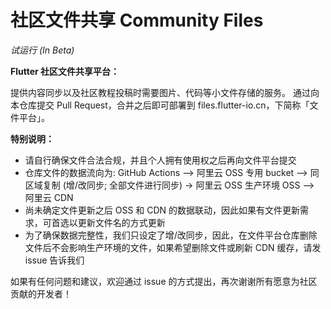 # 社区文件共享 Community Files

_试运行 (In Beta)_

**Flutter 社区文件共享平台：**

提供内容同步以及社区教程投稿时需要图片、代码等小文件存储的服务。
通过向本仓库提交 Pull Request，合并之后即可部署到 files.flutter-io.cn，下简称「文件平台」。

**特别说明：**

- 请自行确保文件合法合规，并且个人拥有使用权之后再向文件平台提交
- 仓库文件的数据流向为: GitHub Actions --> 阿里云 OSS 专用 bucket --> 同区域复制 (增/改同步; 全部文件进行同步) -> 阿里云 OSS 生产环境 OSS --> 阿里云 CDN
- 尚未确定文件更新之后 OSS 和 CDN 的数据联动，因此如果有文件更新需求，可首选以更新文件名的方式更新
- 为了确保数据完整性，我们只设定了增/改同步，因此，在文件平台仓库删除文件后不会影响生产环境的文件，如果希望删除文件或刷新 CDN 缓存，请发 issue 告诉我们

如果有任何问题和建议，欢迎通过 issue 的方式提出，再次谢谢所有愿意为社区贡献的开发者！
